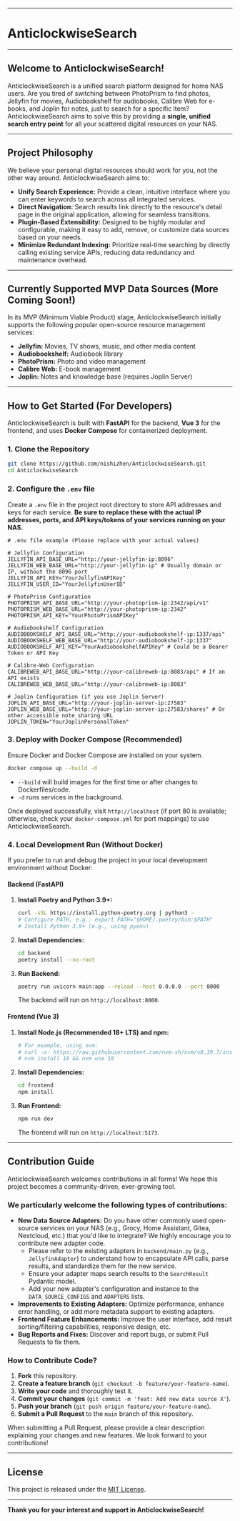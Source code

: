 -----

# AnticlockwiseSearch

-----

## Welcome to AnticlockwiseSearch\!

AnticlockwiseSearch is a unified search platform designed for home NAS users. Are you tired of switching between PhotoPrism to find photos, Jellyfin for movies, Audiobookshelf for audiobooks, Calibre Web for e-books, and Joplin for notes, just to search for a specific item? AnticlockwiseSearch aims to solve this by providing a **single, unified search entry point** for all your scattered digital resources on your NAS.

-----

## Project Philosophy

We believe your personal digital resources should work for you, not the other way around. AnticlockwiseSearch aims to:

  * **Unify Search Experience:** Provide a clean, intuitive interface where you can enter keywords to search across all integrated services.
  * **Direct Navigation:** Search results link directly to the resource's detail page in the original application, allowing for seamless transitions.
  * **Plugin-Based Extensibility:** Designed to be highly modular and configurable, making it easy to add, remove, or customize data sources based on your needs.
  * **Minimize Redundant Indexing:** Prioritize real-time searching by directly calling existing service APIs, reducing data redundancy and maintenance overhead.

-----

## Currently Supported MVP Data Sources (More Coming Soon\!)

In its MVP (Minimum Viable Product) stage, AnticlockwiseSearch initially supports the following popular open-source resource management services:

  * **Jellyfin:** Movies, TV shows, music, and other media content
  * **Audiobookshelf:** Audiobook library
  * **PhotoPrism:** Photo and video management
  * **Calibre Web:** E-book management
  * **Joplin:** Notes and knowledge base (requires Joplin Server)

-----

## How to Get Started (For Developers)

AnticlockwiseSearch is built with **FastAPI** for the backend, **Vue 3** for the frontend, and uses **Docker Compose** for containerized deployment.

### 1\. Clone the Repository

```bash
git clone https://github.com/nishizhen/AnticlockwiseSearch.git
cd AnticlockwiseSearch
```

### 2\. Configure the `.env` file

Create a `.env` file in the project root directory to store API addresses and keys for each service. **Be sure to replace these with the actual IP addresses, ports, and API keys/tokens of your services running on your NAS.**

```env
# .env file example (Please replace with your actual values)

# Jellyfin Configuration
JELLYFIN_API_BASE_URL="http://your-jellyfin-ip:8096"
JELLYFIN_WEB_BASE_URL="http://your-jellyfin-ip" # Usually domain or IP, without the 8096 port
JELLYFIN_API_KEY="YourJellyfinAPIKey"
JELLYFIN_USER_ID="YourJellyfinUserID"

# PhotoPrism Configuration
PHOTOPRISM_API_BASE_URL="http://your-photoprism-ip:2342/api/v1"
PHOTOPRISM_WEB_BASE_URL="http://your-photoprism-ip:2342"
PHOTOPRISM_API_KEY="YourPhotoPrismAPIKey"

# Audiobookshelf Configuration
AUDIOBOOKSHELF_API_BASE_URL="http://your-audiobookshelf-ip:1337/api"
AUDIOBOOKSHELF_WEB_BASE_URL="http://your-audiobookshelf-ip:1337"
AUDIOBOOKSHELF_API_KEY="YourAudiobookshelfAPIKey" # Could be a Bearer Token or API Key

# Calibre-Web Configuration
CALIBREWEB_API_BASE_URL="http://your-calibreweb-ip:8083/api" # If an API exists
CALIBREWEB_WEB_BASE_URL="http://your-calibreweb-ip:8083"

# Joplin Configuration (if you use Joplin Server)
JOPLIN_API_BASE_URL="http://your-joplin-server-ip:27583"
JOPLIN_WEB_BASE_URL="http://your-joplin-server-ip:27583/shares" # Or other accessible note sharing URL
JOPLIN_TOKEN="YourJoplinPersonalToken"
```

### 3\. Deploy with Docker Compose (Recommended)

Ensure Docker and Docker Compose are installed on your system.

```bash
docker compose up --build -d
```

  * `--build` will build images for the first time or after changes to Dockerfiles/code.
  * `-d` runs services in the background.

Once deployed successfully, visit `http://localhost` (if port 80 is available; otherwise, check your `docker-compose.yml` for port mappings) to use AnticlockwiseSearch.

### 4\. Local Development Run (Without Docker)

If you prefer to run and debug the project in your local development environment without Docker:

#### Backend (FastAPI)

1.  **Install Poetry and Python 3.9+:**
    ```bash
    curl -sSL https://install.python-poetry.org | python3 -
    # Configure PATH, e.g.: export PATH="$HOME/.poetry/bin:$PATH"
    # Install Python 3.9+ (e.g., using pyenv)
    ```
2.  **Install Dependencies:**
    ```bash
    cd backend
    poetry install --no-root
    ```
3.  **Run Backend:**
    ```bash
    poetry run uvicorn main:app --reload --host 0.0.0.0 --port 8000
    ```
    The backend will run on `http://localhost:8000`.

#### Frontend (Vue 3)

1.  **Install Node.js (Recommended 18+ LTS) and npm:**
    ```bash
    # For example, using nvm:
    # curl -o- https://raw.githubusercontent.com/nvm-sh/nvm/v0.39.7/install.sh | bash
    # nvm install 18 && nvm use 18
    ```
2.  **Install Dependencies:**
    ```bash
    cd frontend
    npm install
    ```
3.  **Run Frontend:**
    ```bash
    npm run dev
    ```
    The frontend will run on `http://localhost:5173`.

-----

## Contribution Guide

AnticlockwiseSearch welcomes contributions in all forms\! We hope this project becomes a community-driven, ever-growing tool.

### We particularly welcome the following types of contributions:

  * **New Data Source Adapters:** Do you have other commonly used open-source services on your NAS (e.g., Grocy, Home Assistant, Gitea, Nextcloud, etc.) that you'd like to integrate? We highly encourage you to contribute new adapter code.
      * Please refer to the existing adapters in `backend/main.py` (e.g., `JellyfinAdapter`) to understand how to encapsulate API calls, parse results, and standardize them for the new service.
      * Ensure your adapter maps search results to the `SearchResult` Pydantic model.
      * Add your new adapter's configuration and instance to the `DATA_SOURCE_CONFIGS` and `ADAPTERS` lists.
  * **Improvements to Existing Adapters:** Optimize performance, enhance error handling, or add more metadata support to existing adapters.
  * **Frontend Feature Enhancements:** Improve the user interface, add result sorting/filtering capabilities, responsive design, etc.
  * **Bug Reports and Fixes:** Discover and report bugs, or submit Pull Requests to fix them.

### How to Contribute Code?

1.  **Fork** this repository.
2.  **Create a feature branch** (`git checkout -b feature/your-feature-name`).
3.  **Write your code** and thoroughly test it.
4.  **Commit your changes** (`git commit -m 'feat: Add new data source X'`).
5.  **Push your branch** (`git push origin feature/your-feature-name`).
6.  **Submit a Pull Request** to the `main` branch of this repository.

When submitting a Pull Request, please provide a clear description explaining your changes and new features. We look forward to your contributions\!

-----

## License

This project is released under the [MIT License](https://www.google.com/search?q=LICENSE).

-----

**Thank you for your interest and support in AnticlockwiseSearch\!**